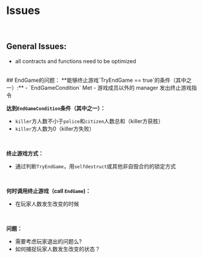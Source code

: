# Issues
<br/>

## General Issues:
- all contracts and functions need to be optimized
<br/>
## EndGame的问题：
**能够终止游戏`TryEndGame == true`的条件（其中之一）:**
- `EndGameCondition` Met
- 游戏成员以外的 manager 发出终止游戏指令
<br/>

**达到`EndGameCondition`条件（其中之一）：**
- `killer`方人数不小于`police`和`citizen`人数总和（killer方获胜）
- `killer`方人数为0（killer方失败）
<br/>

**终止游戏方式：** <br/>
- 通过判断`TryEndGame`，用`selfdestruct`或其他非自毁合约的锁定方式
<br/>

**何时调用终止游戏（call `EndGame`)：** <br/>
- 在玩家人数发生改变的时候
<br/>

**问题：**
- 需要考虑玩家退出的问题么?
- 如何捕捉玩家人数发生改变的状态？





